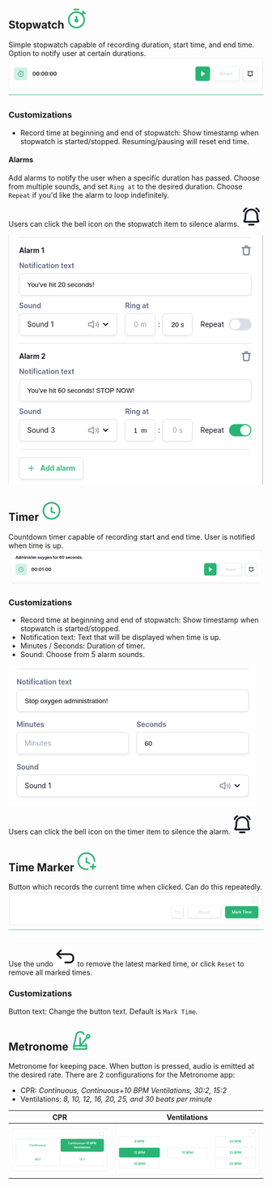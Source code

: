 ## Stopwatch ![Stopwatch icon](../images/stopwatch-icon.svg)
Simple stopwatch capable of recording duration, start time, and end time. Option to notify user at certain durations.
![Stopwatch item](../images/stopwatch.gif)

### Customizations
- Record time at beginning and end of stopwatch: Show timestamp when stopwatch is started/stopped. Resuming/pausing will reset end time.

#### Alarms
Add alarms to notify the user when a specific duration has passed. Choose from multiple sounds, and set `Ring at` to the desired duration. Choose `Repeat` if you'd like the alarm to loop indefinitely.

Users can click the bell icon on the stopwatch item to silence alarms. ![Bell icon](../images/bell-icon.svg)

![Stopwatch alarm customization](../images/stopwatch-alarms.png)

## Timer ![Timer icon](../images/timer-icon.svg)
Countdown timer capable of recording start and end time. User is notified when time is up.
![Timer item](../images/timer.png)

### Customizations
- Record time at beginning and end of stopwatch: Show timestamp when stopwatch is started/stopped.
- Notification text: Text that will be displayed when time is up.
- Minutes / Seconds: Duration of timer.
- Sound: Choose from 5 alarm sounds.

![Timer customization](../images/timer-alarm.png)

Users can click the bell icon on the timer item to silence the alarm. ![Bell icon](../images/bell-icon.svg)

## Time Marker ![Time Marker icon](../images/time-marker-icon.svg)
Button which records the current time when clicked. Can do this repeatedly.
![Time Marker item](../images/time-marker.gif)

Use the undo ![undo icon](../images/undo-icon.svg) to remove the latest marked time, or click `Reset` to remove all marked times.

### Customizations
Button text: Change the button text. Default is `Mark Time`.

## Metronome ![Metronome icon](../images/metronome-icon.svg)
Metronome for keeping pace. When button is pressed, audio is emitted at the desired rate.
There are 2 configurations for the Metronome app:

- CPR: *Continuous, Continuous+10 BPM Ventilations, 30:2, 15:2*
- Ventilations: *8, 10, 12, 16, 20, 25, and 30 beats per minute*

| CPR | Ventilations |
| --- | --- |
| ![Metronome in CPR configuration](../images/metronome-cpr.png) | ![Metronome in Ventilations configuration](../images/metronome-ventilations.png)